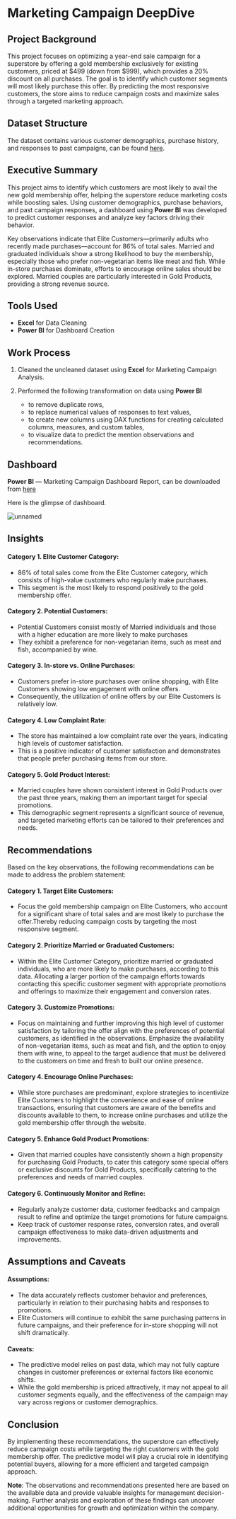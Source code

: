 # Marketing Campaign DeepDive

## Project Background
This project focuses on optimizing a year-end sale campaign for a superstore by offering a gold membership exclusively for existing customers, priced at $499 (down from $999), which provides a 20% discount on all purchases. The goal is to identify which customer segments will most likely purchase this offer. By predicting the most responsive customers, the store aims to reduce campaign costs and maximize sales through a targeted marketing approach.

## Dataset Structure

The dataset contains various customer demographics, purchase history, and responses to past campaigns, can be found [here](https://github.com/sidd3003/Marketing--Campaign--DeepDive/blob/main/superstore_data.csv).

## Executive Summary
This project aims to identify which customers are most likely to avail the new gold membership offer, helping the superstore reduce marketing costs while boosting sales. Using customer demographics, purchase behaviors, and past campaign responses, a dashboard using **Power BI** was developed to predict customer responses and analyze key factors driving their behavior.

Key observations indicate that Elite Customers—primarily adults who recently made purchases—account for 86% of total sales. Married and graduated individuals show a strong likelihood to buy the membership, especially those who prefer non-vegetarian items like meat and fish. While in-store purchases dominate, efforts to encourage online sales should be explored. Married couples are particularly interested in Gold Products, providing a strong revenue source.

## Tools Used
* **Excel** for Data Cleaning
* **Power BI** for Dashboard Creation

## Work Process

1. Cleaned the uncleaned dataset using **Excel** for Marketing Campaign Analysis. 

2. Performed the following transformation on data using **Power BI** 
   * to remove duplicate rows, 
   * to replace  numerical values of responses to text values, 
   * to create new columns using DAX functions for creating calculated columns, measures, and custom tables, 
   * to visualize data to predict the mention observations and recommendations.
  
## Dashboard

**Power BI** — Marketing Campaign Dashboard Report, can be downloaded from [here](https://github.com/nikitaprasad21/Marketing-Campaign-Dashboard/blob/main/Superstore%20Marketing%20Campaign.pbix)

Here is the glimpse of dashboard.

![unnamed](https://github.com/nikitaprasad21/Marketing-Campaign-Dashboard/assets/84131752/1e55e4ff-8aab-4516-904a-794e6bd7936b)

## Insights
#### Category 1. Elite Customer Category:

  * 86% of total sales come from the Elite Customer category, which consists of high-value customers who regularly make purchases.
  * This segment is the most likely to respond positively to the gold membership offer.

#### Category 2. Potential Customers:

  * Potential Customers consist mostly of Married individuals and those with a higher education are more likely to make purchases
  * They exhibit a preference for non-vegetarian items, such as meat and fish, accompanied by wine. 

#### Category 3. In-store vs. Online Purchases:

  * Customers prefer in-store purchases over online shopping, with Elite Customers showing low engagement with online offers.
  * Consequently, the utilization of online offers by our Elite Customers is relatively low.

#### Category 4. Low Complaint Rate:

  * The store has maintained a low complaint rate over the years, indicating high levels of customer satisfaction.
  * This is a positive indicator of customer satisfaction and demonstrates that people prefer purchasing items from our store.

#### Category 5. Gold Product Interest:

   * Married couples have shown consistent interest in Gold Products over the past three years, making them an important target for special promotions.
   * This demographic segment represents a significant source of revenue, and targeted marketing efforts can be tailored to their preferences and needs.

## Recommendations

Based on the key observations, the following recommendations can be made to address the problem statement:


#### Category 1. Target Elite Customers:

  * Focus the gold membership campaign on Elite Customers, who account for a significant share of total sales and are most likely to purchase the offer.Thereby reducing campaign costs by targeting the most responsive segment. 

#### Category 2. Prioritize Married or Graduated Customers:

  * Within the Elite Customer Category, prioritize married or graduated individuals, who are more likely to make purchases, according to this data. Allocating a larger portion of the campaign efforts towards contacting this specific customer segment with appropriate promotions and offerings to maximize their engagement and conversion rates.

#### Category 3. Customize Promotions:

  * Focus on maintaining and further improving this high level of customer satisfaction by tailoring the offer align with the preferences of potential customers, as identified in the observations. Emphasize the availability of non-vegetarian items, such as meat and fish, and the option to enjoy them with wine, to appeal to the target audience that must be delivered to the customers on time and fresh to built our online presence.

#### Category 4. Encourage Online Purchases:

  * While store purchases are predominant, explore strategies to incentivize Elite Customers to highlight the convenience and ease of online transactions, ensuring that customers are aware of the benefits and discounts available to them, to increase online purchases and utilize the gold membership offer through the website.


#### Category 5. Enhance Gold Product Promotions:

 *  Given that married couples have consistently shown a high propensity for purchasing Gold Products, to cater this category some special offers or exclusive discounts for Gold Products, specifically catering to the preferences and needs of married couples.
  

#### Category 6. Continuously Monitor and Refine:

  * Regularly analyze customer data, customer feedbacks and campaign result to refine and optimize the target promotions for future campaigns.
  * Keep track of customer response rates, conversion rates, and overall campaign effectiveness to make data-driven adjustments and improvements.


## Assumptions and Caveats
#### Assumptions:

* The data accurately reflects customer behavior and preferences, particularly in relation to their purchasing habits and responses to promotions.
* Elite Customers will continue to exhibit the same purchasing patterns in future campaigns, and their preference for in-store shopping will not shift dramatically.
  
#### Caveats:

* The predictive model relies on past data, which may not fully capture changes in customer preferences or external factors like economic shifts.
* While the gold membership is priced attractively, it may not appeal to all customer segments equally, and the effectiveness of the campaign may vary across regions or customer demographics.

## Conclusion

By implementing these recommendations, the superstore can effectively reduce campaign costs while targeting the right customers with the gold membership offer. The predictive model will play a crucial role in identifying potential buyers, allowing for a more efficient and targeted campaign approach.

**Note**: The observations and recommendations presented here are based on the available data and provide valuable insights for management decision-making. Further analysis and exploration of these findings can uncover additional opportunities for growth and optimization within the company.
